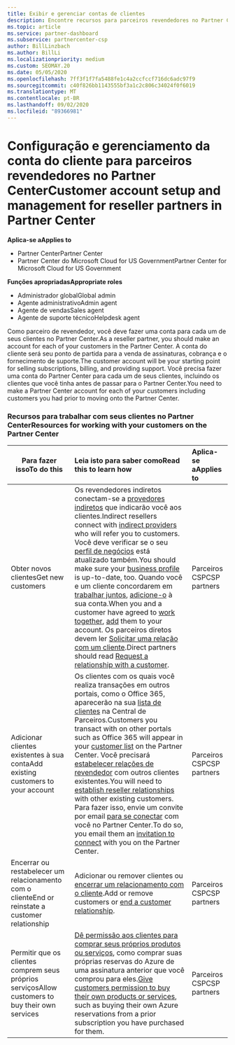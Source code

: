 ```yaml
---
title: Exibir e gerenciar contas de clientes
description: Encontre recursos para parceiros revendedores no Partner Center. Isso inclui a criação de contas de cliente antes da venda de assinaturas, cobrança ou oferta de suporte.
ms.topic: article
ms.service: partner-dashboard
ms.subservice: partnercenter-csp
author: BillLinzbach
ms.author: BillLi
ms.localizationpriority: medium
ms.custom: SEOMAY.20
ms.date: 05/05/2020
ms.openlocfilehash: 7ff3f1f7fa5488fe1c4a2ccfccf716dc6adc97f9
ms.sourcegitcommit: c40f826bb1143555bf3a1c2c806c34024f0f6019
ms.translationtype: MT
ms.contentlocale: pt-BR
ms.lasthandoff: 09/02/2020
ms.locfileid: "89366981"
---
```

# <a name="customer-account-setup-and-management-for-reseller-partners-in-partner-center"></a><span data-ttu-id="fdf16-104">Configuração e gerenciamento da conta do cliente para parceiros revendedores no Partner Center</span><span class="sxs-lookup"><span data-stu-id="fdf16-104">Customer account setup and management for reseller partners in Partner Center</span></span>

<span data-ttu-id="fdf16-105">**Aplica-se a**</span><span class="sxs-lookup"><span data-stu-id="fdf16-105">**Applies to**</span></span>

-  <span data-ttu-id="fdf16-106">Partner Center</span><span class="sxs-lookup"><span data-stu-id="fdf16-106">Partner Center</span></span>
-  <span data-ttu-id="fdf16-107">Partner Center do Microsoft Cloud for US Government</span><span class="sxs-lookup"><span data-stu-id="fdf16-107">Partner Center for Microsoft Cloud for US Government</span></span>

<span data-ttu-id="fdf16-108">**Funções apropriadas**</span><span class="sxs-lookup"><span data-stu-id="fdf16-108">**Appropriate roles**</span></span>

- <span data-ttu-id="fdf16-109">Administrador global</span><span class="sxs-lookup"><span data-stu-id="fdf16-109">Global admin</span></span>
- <span data-ttu-id="fdf16-110">Agente administrativo</span><span class="sxs-lookup"><span data-stu-id="fdf16-110">Admin agent</span></span>
- <span data-ttu-id="fdf16-111">Agente de vendas</span><span class="sxs-lookup"><span data-stu-id="fdf16-111">Sales agent</span></span>
- <span data-ttu-id="fdf16-112">Agente de suporte técnico</span><span class="sxs-lookup"><span data-stu-id="fdf16-112">Helpdesk agent</span></span>

<span data-ttu-id="fdf16-113">Como parceiro de revendedor, você deve fazer uma conta para cada um de seus clientes no Partner Center.</span><span class="sxs-lookup"><span data-stu-id="fdf16-113">As a reseller partner, you should make an account for each of your customers in the Partner Center.</span></span> <span data-ttu-id="fdf16-114">A conta do cliente será seu ponto de partida para a venda de assinaturas, cobrança e o fornecimento de suporte.</span><span class="sxs-lookup"><span data-stu-id="fdf16-114">The customer account will be your starting point for selling subscriptions, billing, and providing support.</span></span> <span data-ttu-id="fdf16-115">Você precisa fazer uma conta do Partner Center para cada um de seus clientes, incluindo os clientes que você tinha antes de passar para o Partner Center.</span><span class="sxs-lookup"><span data-stu-id="fdf16-115">You need to make a Partner Center account for each of your customers including customers you had prior to moving onto the Partner Center.</span></span>

### <a name="resources-for-working-with-your-customers-on-the-partner-center"></a><span data-ttu-id="fdf16-116">Recursos para trabalhar com seus clientes no Partner Center</span><span class="sxs-lookup"><span data-stu-id="fdf16-116">Resources for working with your customers on the Partner Center</span></span>

|<span data-ttu-id="fdf16-117">**Para fazer isso**</span><span class="sxs-lookup"><span data-stu-id="fdf16-117">**To do this**</span></span>   |<span data-ttu-id="fdf16-118">**Leia isto para saber como**</span><span class="sxs-lookup"><span data-stu-id="fdf16-118">**Read this to learn how**</span></span>   |<span data-ttu-id="fdf16-119">**Aplica-se a**</span><span class="sxs-lookup"><span data-stu-id="fdf16-119">**Applies to**</span></span>|
|-----------------|:----------------------------|:--------------|
|<span data-ttu-id="fdf16-120">Obter novos clientes</span><span class="sxs-lookup"><span data-stu-id="fdf16-120">Get new customers</span></span>|<span data-ttu-id="fdf16-121">Os revendedores indiretos conectam-se a [provedores indiretos](indirect-reseller-tasks-in-partner-center.md) que indicarão você aos clientes.</span><span class="sxs-lookup"><span data-stu-id="fdf16-121">Indirect resellers connect with [indirect providers](indirect-reseller-tasks-in-partner-center.md) who will refer you to customers.</span></span> <span data-ttu-id="fdf16-122">Você deve verificar se o seu [perfil de negócios](create-a-marketing-profile.md) está atualizado também.</span><span class="sxs-lookup"><span data-stu-id="fdf16-122">You should make sure your [business profile](create-a-marketing-profile.md) is up-to-date, too.</span></span> <span data-ttu-id="fdf16-123">Quando você e um cliente concordarem em [trabalhar juntos](responding-to-referrals.md), [adicione-o](add-a-new-customer.md) à sua conta.</span><span class="sxs-lookup"><span data-stu-id="fdf16-123">When you and a customer have agreed to [work together](responding-to-referrals.md), [add](add-a-new-customer.md) them to your account.</span></span> <span data-ttu-id="fdf16-124">Os parceiros diretos devem ler [Solicitar uma relação com um cliente](request-a-relationship-with-a-customer.md).</span><span class="sxs-lookup"><span data-stu-id="fdf16-124">Direct partners should read [ Request a relationship with a customer](request-a-relationship-with-a-customer.md).</span></span>|<span data-ttu-id="fdf16-125">Parceiros CSP</span><span class="sxs-lookup"><span data-stu-id="fdf16-125">CSP partners</span></span>|
|<span data-ttu-id="fdf16-126">Adicionar clientes existentes à sua conta</span><span class="sxs-lookup"><span data-stu-id="fdf16-126">Add existing customers to your account</span></span>   | <span data-ttu-id="fdf16-127">Os clientes com os quais você realiza transações em outros portais, como o Office 365, aparecerão na sua [lista de clientes](see-your-customer-list.md) na Central de Parceiros.</span><span class="sxs-lookup"><span data-stu-id="fdf16-127">Customers you transact with on other portals such as Office 365 will appear in your [customer list](see-your-customer-list.md) on the Partner Center.</span></span> <span data-ttu-id="fdf16-128">Você precisará [estabelecer relações de revendedor](indirect-reseller-tasks-in-partner-center.md) com outros clientes existentes.</span><span class="sxs-lookup"><span data-stu-id="fdf16-128">You will need to [establish reseller relationships](indirect-reseller-tasks-in-partner-center.md) with other existing customers.</span></span> <span data-ttu-id="fdf16-129">Para fazer isso, envie um convite por email [para se conectar](responding-to-referrals.md) com você no Partner Center.</span><span class="sxs-lookup"><span data-stu-id="fdf16-129">To do so, you email them an [invitation to connect](responding-to-referrals.md) with you on the Partner Center.</span></span>   | <span data-ttu-id="fdf16-130">Parceiros CSP</span><span class="sxs-lookup"><span data-stu-id="fdf16-130">CSP partners</span></span>   |
|<span data-ttu-id="fdf16-131">Encerrar ou restabelecer um relacionamento com o cliente</span><span class="sxs-lookup"><span data-stu-id="fdf16-131">End or reinstate a customer relationship</span></span>   | <span data-ttu-id="fdf16-132">Adicionar ou remover clientes ou [encerrar um relacionamento com o cliente](remove-a-relationship.md).</span><span class="sxs-lookup"><span data-stu-id="fdf16-132">Add or remove customers or [end a customer relationship](remove-a-relationship.md).</span></span>  |   <span data-ttu-id="fdf16-133">Parceiros CSP</span><span class="sxs-lookup"><span data-stu-id="fdf16-133">CSP partners</span></span> |
|<span data-ttu-id="fdf16-134">Permitir que os clientes comprem seus próprios serviços</span><span class="sxs-lookup"><span data-stu-id="fdf16-134">Allow customers to buy their own services</span></span>   | <span data-ttu-id="fdf16-135">[Dê permissão aos clientes para comprar seus próprios produtos ou serviços](give-customers-permission.md), como comprar suas próprias reservas do Azure de uma assinatura anterior que você comprou para eles.</span><span class="sxs-lookup"><span data-stu-id="fdf16-135">[Give customers permission to buy their own products or services](give-customers-permission.md), such as buying their own Azure reservations from a prior subscription you have purchased for them.</span></span>  | <span data-ttu-id="fdf16-136">Parceiros CSP</span><span class="sxs-lookup"><span data-stu-id="fdf16-136">CSP partners</span></span> |
